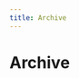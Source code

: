 ```yaml
---
title: Archive
---
```


# Archive

<template>
  <div>
    <h1 class="text-h1">Archive</h1>
    <v-list>
      <v-list-item v-for="entry in posts" :key="entry.id">
        <v-list-item-title>
          <router-link :to="`/posts/${entry.id}`">{{ entry.frontmatter.title }}</router-link>
        </v-list-item-title>
        <v-list-item-subtitle>{{ entry.date }}</v-list-item-subtitle>
      </v-list-item>
    </v-list>
  </div>
</template>

<script setup>
</script>